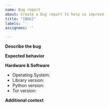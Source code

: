 ```yaml
---
name: Bug report
about: Create a bug report to help us improve
title: "[BUG]"
labels: ''
assignees: ''

---
```


<!--
Thank you for taking the time to report an issue!
We're glad to have you involved with aiostem.

Make sure to first search for similar issues to avoid duplicates.
Questions that are not issues can be asked on the discussion space:
- https://github.com/morian/aiostem/discussions
-->


**Describe the bug**

<!--
A clear and concise description of what the bug is, including the steps to reproduce.
-->

**Expected behavior**

<!--
A clear and concise description of what you expected to happen.
-->


**Hardware & Software**
<!--
Please complete the following information
-->
- Operating System:
- Library version:
- Python version:
- Tor version:


**Additional context**

<!--
Add any other context about the problem here.
-->
